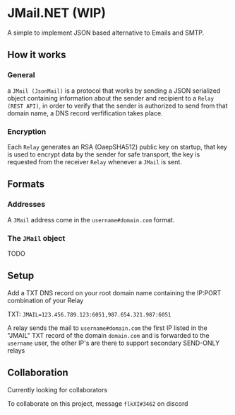 # JMail.NET (WIP)
A simple to implement JSON based alternative to Emails and SMTP.

## How it works
### General
a `JMail (JsonMail)` is a protocol that works by sending a JSON serialized object containing information about the sender and recipient to a `Relay (REST API)`, in order to verify that the sender is authorized to send from that domain name, a DNS record verfification takes place. 

### Encryption
Each `Relay` generates an RSA (OaepSHA512) public key on startup, that key is used to encrypt data by the sender for safe transport, the key is requested from the receiver `Relay` whenever a `JMail` is sent.


## Formats
### Addresses
A `JMail` address come in the `username#domain.com` format.

### The `JMail` object
TODO

## Setup
Add a TXT DNS record on your root domain name containing the IP:PORT combination of your Relay

TXT: `JMAIL=123.456.789.123:6051,987.654.321.987:6051`

A relay sends the mail to `username#domain.com` the first IP listed in the "JMAIL" TXT record of the domain `domain.com` and is forwarded to the `username` user, the other IP's are there to support secondary SEND-ONLY relays

## Collaboration
Currently looking for collaborators

To collaborate on this project, message `flkXI#3462` on discord
